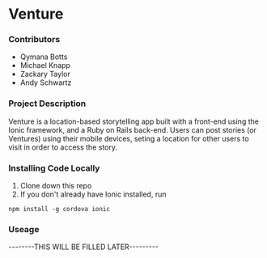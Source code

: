# Venture

### Contributors

* Qymana Botts
* Michael Knapp
* Zackary Taylor
* Andy Schwartz

### Project Description

Venture is a location-based storytelling app built with a front-end using the Ionic framework, and a Ruby on Rails back-end. Users can post stories (or Ventures) using their mobile devices, seting a location for other users to visit in order to access the story. 

### Installing Code Locally

1. Clone down this repo
2. If you don't already have Ionic installed, run 
````
npm install -g cordova ionic
````



### Useage

--------THIS WILL BE FILLED LATER---------

